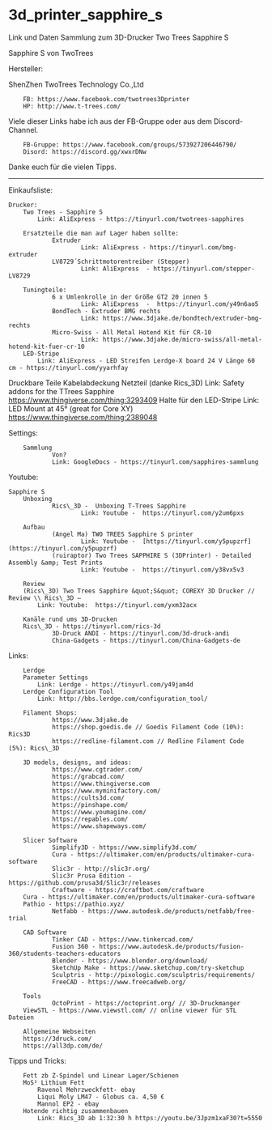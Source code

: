 # 3d_printer_sapphire_s
Link und Daten Sammlung zum 3D-Drucker Two Trees Sapphire S

Sapphire S von TwoTrees

Hersteller:

ShenZhen TwoTrees Technology Co.,Ltd

        FB: https://www.facebook.com/twotrees3Dprinter
        HP: http://www.t-trees.com/

Viele dieser Links habe ich aus der FB-Gruppe oder aus dem Discord-Channel.

        FB-Gruppe: https://www.facebook.com/groups/573927206446790/
        Disord: https://discord.gg/xwxrDNw

Danke euch für die vielen Tipps.

-----------------------------------------------------------------------------------------

Einkaufsliste:

	Drucker:
		Two Trees - Sapphire S
			Link: AliExpress - https://tinyurl.com/twotrees-sapphires

        Ersatzteile die man auf Lager haben sollte:
                Extruder
                        Link: AliExpress - https://tinyurl.com/bmg-extruder
                LV8729´Schrittmotorentreiber (Stepper)
                        Link: AliExpress  - https://tinyurl.com/stepper-LV8729

        Tuningteile:
                6 x Umlenkrolle in der Größe GT2 20 innen 5
                        Link: AliExpress  -  https://tinyurl.com/y49n6ao5
                BondTech - Extruder BMG rechts
                        Link: https://www.3djake.de/bondtech/extruder-bmg-rechts
                Micro-Swiss - All Metal Hotend Kit für CR-10
                        Link: https://www.3djake.de/micro-swiss/all-metal-hotend-kit-fuer-cr-10
		LED-Stripe
			Link: AliExpress - LED Streifen Lerdge-X board 24 V Länge 60 cm - https://tinyurl.com/yyarhfay

Druckbare Teile 
		Kabelabdeckung Netzteil (danke Rics_3D)
		Link: Safety addons for the TTrees Sapphire https://www.thingiverse.com/thing:3293409
		Halte für den LED-Stripe
		Link: LED Mount at 45° (great for Core XY)  https://www.thingiverse.com/thing:2389048
		
Settings:

		Sammlung
                Von? 
                Link: GoogleDocs - https://tinyurl.com/sapphires-sammlung


Youtube:

	Sapphire S
		Unboxing
                Rics\_3D -  Unboxing T-Trees Sapphire
                        Link: Youtube -  https://tinyurl.com/y2um6pxs

		Aufbau
                (Angel Ma) TWO TREES Sapphire S printer
                        Link: Youtube -  [https://tinyurl.com/y5pupzrf](https://tinyurl.com/y5pupzrf)
                (ruiraptor) Two Trees SAPPHIRE S (3DPrinter) - Detailed Assembly &amp; Test Prints
                        Link: Youtube -  https://tinyurl.com/y38vx5v3

		Review
		(Rics\_3D) Two Trees Sapphire &quot;S&quot; COREXY 3D Drucker // Review \\ Rics\_3D –
			Link: Youtube:  https://tinyurl.com/yxm32acx

		Kanäle rund ums 3D-Drucken
		Rics\_3D - https://tinyurl.com/rics-3d
               	3D-Druck ANDI - https://tinyurl.com/3d-druck-andi
                China-Gadgets - https://tinyurl.com/China-Gadgets-de


Links:

		Lerdge
		Parameter Settings
			Link: Lerdge - https://tinyurl.com/y49jam4d
		Lerdge Configuration Tool
			Link: http://bbs.lerdge.com/configuration_tool/	

		Filament Shops:
                https://www.3djake.de
                https://shop.goedis.de // Goedis Filament Code (10%): Rics3D
                https://redline-filament.com // Redline Filament Code (5%): Rics\_3D

		3D models, designs, and ideas:
                https://www.cgtrader.com/
                https://grabcad.com/
                https://www.thingiverse.com
                https://www.myminifactory.com/
                https://cults3d.com/
                https://pinshape.com/
                https://www.youmagine.com/
                https://repables.com/
                https://www.shapeways.com/

		Slicer Software
                Simplify3D - https://www.simplify3d.com/
                Cura - https://ultimaker.com/en/products/ultimaker-cura-software
                Slic3r - http://slic3r.org/
                Slic3r Prusa Edition - https://github.com/prusa3d/Slic3r/releases
                Craftware - https://craftbot.com/craftware
		Cura - https://ultimaker.com/en/products/ultimaker-cura-software
		Pathio - https://pathio.xyz/
                Netfabb - https://www.autodesk.de/products/netfabb/free-trial

		CAD Software
                Tinker CAD - https://www.tinkercad.com/
                Fusion 360 - https://www.autodesk.de/products/fusion-360/students-teachers-educators
                Blender - https://www.blender.org/download/
                SketchUp Make - https://www.sketchup.com/try-sketchup
                Sculptris - http://pixologic.com/sculptris/requirements/
                FreeCAD - https://www.freecadweb.org/

		Tools
                OctoPrint - https://octoprint.org/ // 3D-Druckmanger
		ViewSTL - https://www.viewstl.com/ // online viewer für STL Dateien

		Allgemeine Webseiten
		https://3druck.com/
		https://all3dp.com/de/

Tipps und Tricks:

		Fett zb Z-Spindel und Linear Lager/Schienen
		MoS² Lithium Fett
			Ravenol Mehrzweckfett- ebay
			Liqui Moly LM47 - Globus ca. 4,50 €
			Mannol EP2 - ebay
		Hotende richtig zusammenbauen
			Link: Rics_3D ab 1:32:30 h https://youtu.be/3Jpzm1xaF30?t=5550
